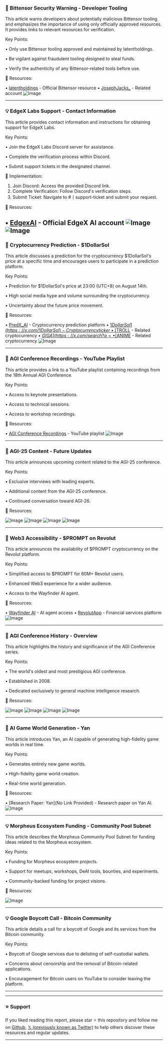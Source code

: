 ### 🤖 Bittensor Security Warning - Developer Tooling

This article warns developers about potentially malicious Bittensor tooling and emphasizes the importance of using only officially approved resources.  It provides links to relevant resources for verification.

Key Points:

• Only use Bittensor tooling approved and maintained by latentholdings.


• Be vigilant against fraudulent tooling designed to steal funds.


• Verify the authenticity of any Bittensor-related tools before use.


🔗 Resources:

• [latentholdings](https://x.com/latentholdings) - Official Bittensor resource
• [JosephJacks_](https://x.com/JosephJacks_) -  Related account
![Image](https://pbs.twimg.com/media/GySFI9zakAAM8N_?format=jpg&name=medium)


---
### 💡 EdgeX Labs Support - Contact Information

This article provides contact information and instructions for obtaining support for EdgeX Labs.

Key Points:

• Join the EdgeX Labs Discord server for assistance.


• Complete the verification process within Discord.


• Submit support tickets in the designated channel.



🚀 Implementation:

1. Join Discord: Access the provided Discord link.
2. Complete Verification: Follow Discord's verification steps.
3. Submit Ticket: Navigate to #丨support-ticket and submit your request.

🔗 Resources:

• [EdgexAI](https://x.com/EdgexAI) - Official EdgeX AI account
![Image](https://pbs.twimg.com/media/GySDUKRbkAAKBuQ?format=jpg&name=small)
![Image](https://pbs.twimg.com/media/GyNXZJxaEAQ-qDi?format=jpg&name=240x240)
---
### 🚀 Cryptocurrency Prediction - $1DollarSol

This article discusses a prediction for the cryptocurrency $1DollarSol's price at a specific time and encourages users to participate in a prediction platform.

Key Points:

• Prediction for $1DollarSol's price at 23:00 (UTC+8) on August 14th.


• High social media hype and volume surrounding the cryptocurrency.


• Uncertainty about the future price movement.



🔗 Resources:

• [PredX_AI](https://x.com/PredX_AI) - Cryptocurrency prediction platform
• [$1DollarSol](https://x.com/1DollarSol) - Cryptocurrency ticker
• [$TROLL](https://x.com/search?q=%24TROLL&src=cashtag_click) - Related cryptocurrency
• [$GIGA](https://x.com/search?q=%24GIGA&src=cashtag_click) - Related cryptocurrency
• [$ANIME](https://x.com/search?q=%24ANIME&src=cashtag_click) - Related cryptocurrency
![Image](https://pbs.twimg.com/media/GySB_Ica4AAPaLD?format=jpg&name=small)

---
### 🤖 AGI Conference Recordings - YouTube Playlist

This article provides a link to a YouTube playlist containing recordings from the 18th Annual AGI Conference.

Key Points:

• Access to keynote presentations.


• Access to technical sessions.


• Access to workshop recordings.


🔗 Resources:

• [AGI Conference Recordings](https://youtube.com/playlist?list=PLAJnaovHtaFQZIZqNxIaBaNrFpCLmMPWx) - YouTube playlist
![Image](https://pbs.twimg.com/media/GyQ15-iWkAkqZtq?format=jpg&name=small)

---
### 🤖 AGI-25 Content - Future Updates

This article announces upcoming content related to the AGI-25 conference.

Key Points:

• Exclusive interviews with leading experts.


• Additional content from the AGI-25 conference.


• Continued conversation toward AGI-26.



🔗 Resources:

![Image](https://pbs.twimg.com/media/GyQ2HGxWwAUzINN?format=jpg&name=small)
![Image](https://pbs.twimg.com/media/GyQ2HHpWwAEZ2cE?format=jpg&name=360x360)
![Image](https://pbs.twimg.com/media/GyQ2NxYX0AYu2Va?format=jpg&name=small)
![Image](https://pbs.twimg.com/media/GyQ2NxuW8AIAHor?format=jpg&name=small)

---
### 🚀 Web3 Accessibility - $PROMPT on Revolut

This article announces the availability of $PROMPT cryptocurrency on the Revolut platform.

Key Points:

• Simplified access to $PROMPT for 60M+ Revolut users.


• Enhanced Web3 experience for a wider audience.


• Access to the Wayfinder AI agent.



🔗 Resources:

• [Wayfinder AI](https://wayfinder.ai) - AI agent access
• [RevolutApp](https://x.com/RevolutApp) - Financial services platform
![Image](https://pbs.twimg.com/media/GyQ2DUyXYAIALJ7?format=jpg&name=small)

---
### 🤖 AGI Conference History - Overview

This article highlights the history and significance of the AGI Conference series.

Key Points:

• The world's oldest and most prestigious AGI conference.


• Established in 2008.


• Dedicated exclusively to general machine intelligence research.


🔗 Resources:

![Image](https://pbs.twimg.com/media/GyQzlVkWEAI6GNL?format=jpg&name=360x360)
![Image](https://pbs.twimg.com/media/GyQzlVnWMAEf4HA?format=jpg&name=360x360)
![Image](https://pbs.twimg.com/media/GyQzlVhXgAENaam?format=jpg&name=360x360)
![Image](https://pbs.twimg.com/media/GyQzlVVWoAMjdcT?format=jpg&name=small)

---
### 🤖 AI Game World Generation - Yan

This article introduces Yan, an AI capable of generating high-fidelity game worlds in real time.

Key Points:

•  Generates entirely new game worlds.


• High-fidelity game world creation.


• Real-time world generation.


🔗 Resources:

• [Research Paper: Yan](No Link Provided) -  Research paper on Yan AI.
![Image](https://pbs.twimg.com/media/GyQ1jGta4AEvOp4?format=jpg&name=small)

---
### 💡 Morpheus Ecosystem Funding - Community Pool Subnet

This article describes the Morpheus Community Pool Subnet for funding ideas related to the Morpheus ecosystem.

Key Points:

• Funding for Morpheus ecosystem projects.


• Support for meetups, workshops, DeAI tools, bounties, and experiments.


• Community-backed funding for project visions.



🔗 Resources:

![Image](https://pbs.twimg.com/media/GyQbZl-WwAAI4_Z?format=jpg&name=small)

---
### 💡 Google Boycott Call - Bitcoin Community

This article details a call for a boycott of Google and its services from the Bitcoin community.

Key Points:

•  Boycott of Google services due to delisting of self-custodial wallets.


•  Concerns about censorship and the removal of Bitcoin-related applications.


•  Encouragement for Bitcoin users on YouTube to consider leaving the platform.


---


---

### ⭐️ Support

If you liked reading this report, please star ⭐️ this repository and follow me on [Github](https://github.com/Drix10), [𝕏 (previously known as Twitter)](https://x.com/DRIX_10_) to help others discover these resources and regular updates.

---